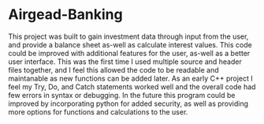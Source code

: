 # Airgead-Banking


  This project was built to gain investment data through input from the user, and provide a balance sheet as-well as calculate interest values. This code could be improved with additional features for the user, as-well as a better user interface. This was the first time I used multiple source and header files together, and I feel this allowed the code to be readable and maintanable as new functions can be added later. As an early C++ project I feel my Try, Do, and Catch statements worked well and the overall code had few errors in syntax or debugging. In the future this program could be improved by incorporating python for added security, as well as providing more options for functions and calculations to the user.
